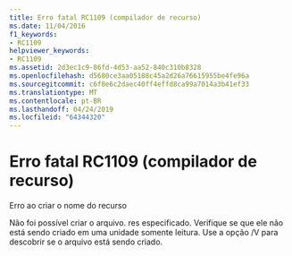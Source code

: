 ```yaml
---
title: Erro fatal RC1109 (compilador de recurso)
ms.date: 11/04/2016
f1_keywords:
- RC1109
helpviewer_keywords:
- RC1109
ms.assetid: 2d3ec1c9-86fd-4d53-aa52-840c310b8328
ms.openlocfilehash: d5680ce3aa05188c45a2d26a76615955be4fe96a
ms.sourcegitcommit: c6f8e6c2daec40ff4effd8ca99a7014a3b41ef33
ms.translationtype: MT
ms.contentlocale: pt-BR
ms.lasthandoff: 04/24/2019
ms.locfileid: "64344320"
---
```

# <a name="resource-compiler-fatal-error-rc1109"></a>Erro fatal RC1109 (compilador de recurso)

Erro ao criar o nome do recurso

Não foi possível criar o arquivo. res especificado. Verifique se que ele não está sendo criado em uma unidade somente leitura. Use a opção /V para descobrir se o arquivo está sendo criado.
